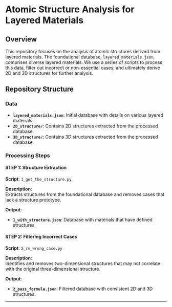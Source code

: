 
# Atomic Structure Analysis for Layered Materials

## Overview
This repository focuses on the analysis of atomic structures derived from layered materials. The foundational database, `layered_materials.json`, comprises diverse layered materials. We use a series of scripts to process this data, filter out incorrect or non-essential cases, and ultimately derive 2D and 3D structures for further analysis.

## Repository Structure

### Data
- **`layered_materials.json`**: Initial database with details on various layered materials.
- **`2D_structure/`**: Contains 2D structures extracted from the processed database.
- **`3D_structure/`**: Contains 3D structures extracted from the processed database.

### Processing Steps

#### STEP 1: Structure Extraction
**Script**: `1_get_the_structure.py`

**Description**:  
Extracts structures from the foundational database and removes cases that lack a structure prototype.

**Output**:
- **`1_with_structure.json`**: Database with materials that have defined structures.

#### STEP 2: Filtering Incorrect Cases
**Script**: `2_rm_wrong_case.py`

**Description**:  
Identifies and removes two-dimensional structures that may not correlate with the original three-dimensional structure.

**Output**:
- **`2_pass_formula.json`**: Filtered database with consistent 2D and 3D structures.

---
